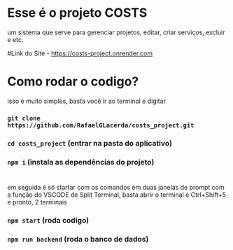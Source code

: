 # Esse é o projeto COSTS
um sistema que serve para gerenciar projetos, editar, criar serviços, excluir e etc.

#Link do Site - https://costs-project.onrender.com

# Como rodar o codigo?
isso é muito simples, basta você ir ao terminal e digitar

### `git clone https://github.com/RafaelGLacerda/costs_project.git`
### `cd costs_project` (entrar na pasta do aplicativo)
### `npm i` (instala as dependências do projeto)

#
em seguida é só startar com os comandos em duas janelas de prompt com a função do VSCODE de Split Terminal, basta abrir o terminal e Ctrl+Shift+5 e pronto, 2 terminais

### `npm start` (roda codigo)
### `npm run backend` (roda o banco de dados)
